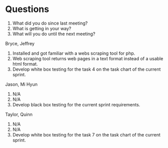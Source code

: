 # Questions
1. What did you do since last meeting?
2. What is getting in your way?
3. What will you do until the next meeting?

Bryce, Jeffrey
1. Installed and got familiar with a webs scraping tool for php.
2. Web scraping tool returns web pages in a text format instead of a usable html format.
3. Develop white box testing for the task 4 on the task chart of the current sprint.

Jason, Mi Hyun
1. N/A
2. N/A
3. Develop black box testing for the current sprint requirements.

Taylor, Quinn
1. N/A
2. N/A
3. Develop white box testing for the task 7 on the task chart of the current sprint.
